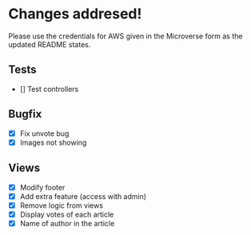 # Changes addresed!

Please use the credentials for AWS given in the Microverse form as the updated README states.

## Tests

- [] Test controllers

## Bugfix

- [x] Fix unvote bug
- [x] Images not showing

## Views

- [x] Modify footer
- [x] Add extra feature (access with admin)
- [x] Remove logic from views
- [x] Display votes of each article
- [x] Name of author in the article
